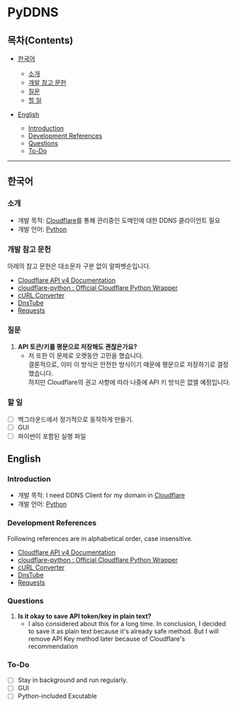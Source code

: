 # PyDDNS
## 목차(Contents)
- [한국어](#한국어)
    - [소개](#소개)
    - [개발 참고 문헌](#개발-참고-문헌)
    - [질문](#질문)
    - [할 일](#할-일)

- [English](#English)
    - [Introduction](#Introduction)
    - [Development References](#Development-References)
    - [Questions](#Questions)
    - [To-Do](#To-Do)
---
<!-- [ko-KR] -->
## 한국어
### 소개
- 개발 목적: [Cloudflare](https://www.cloudflare.com/)를 통해 관리중인 도메인에 대한 DDNS 클라이언트 필요
- 개발 언어: [Python](https://python.org)
### 개발 참고 문헌
아래의 참고 문헌은 대소문자 구분 없이 알파벳순입니다.
- [Cloudflare API v4 Documentation](https://api.cloudflare.com)
- [cloudflare-python : Official Cloudflare Python Wrapper](https://github.com/cloudflare/python-cloudflare)
- [cURL Converter](https://github.com/NickCarneiro/curlconverter)
- [DnsTube](https://github.com/drittich/DnsTube)
- [Requests](https://requests.readthedocs.io)
### 질문
1. **API 토큰/키를 평문으로 저장해도 괜찮은가요?**
    - 저 또한 이 문제로 오랫동안 고민을 했습니다.  
      결론적으로, 이미 이 방식은 안전한 방식이기 때문에 평문으로 저장하기로 결정했습니다.  
      하지만 Cloudflare의 권고 사항에 따라 나중에 API 키 방식은 없앨 예정입니다.
### 할 일
- [ ] 백그라운드에서 정기적으로 동작하게 만들기.
- [ ] GUI
- [ ] 파이썬이 포함된 실행 파일
<!-- [en-US] -->
## English
### Introduction
- 개발 목적: I need DDNS Client for my domain in [Cloudflare](https://www.cloudflare.com/)
- 개발 언어: [Python](https://python.org)
### Development References
Following references are in alphabetical order, case insensitive.
- [Cloudflare API v4 Documentation](https://api.cloudflare.com)
- [cloudflare-python : Official Cloudflare Python Wrapper](https://github.com/cloudflare/python-cloudflare)
- [cURL Converter](https://github.com/NickCarneiro/curlconverter)
- [DnsTube](https://github.com/drittich/DnsTube)
- [Requests](https://requests.readthedocs.io)
### Questions
1. **Is it okay to save API token/key in plain text?**
    - I also considered about this for a long time. 
      In conclusion, I decided to save it as plain text because it's already safe method. 
      But I will remove API Key method later because of Cloudflare's recommendation
### To-Do
- [ ] Stay in background and run regularly.
- [ ] GUI
- [ ] Python-included Excutable
